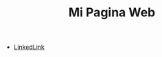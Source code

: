 <!DOCTYPE html>
<html>
<head>
    <meta charset="utf-8">
    <!-- Cargamos CSS -->
    <link rel="stylesheet" href="estilo.css">
</head>
<body>
    <header id="home" class="cabeceraPagina">
        <h1><b>Mi Pagina Web</b></h1>
    </header>
    <nav>
        <ul>
            <li>
                <a href="(https://www.linkedin.com/in/jose-miguel-gutierrez-hernandez-392261185/)">LinkedLink</a>
            </li>
        </ul>
    </nav>
</body>
</html>
